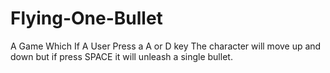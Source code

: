 # Flying-One-Bullet
A Game Which If A User Press a A or D key The character will move up and down but if press SPACE it will unleash a single bullet.

